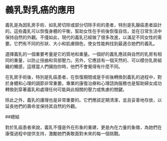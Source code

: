 # 義乳對乳癌的應用 

義乳是為因乳房手術、如乳房切除或部分切除手術的患者，特別是乳腺癌患者設計的。這些義乳可以恢復身體的平衡，幫助女性在手術後恢復自信，並在日常生活中保持自然的外觀。不僅如此，現代的義乳已經做了很多改進，以滿足不同女性的需要。它們有不同的形狀、大小和肌膚顏色，使女性能夠找到最適合她們的義乳。

選擇義乳的一個重要考量是它的質地和重量。一個好的義乳應該與自然的乳房有相同的重量，以防止扭曲和背部壓力。另外，它應該有一個天然的、可以模仿乳房組織的觸感，這樣當人們擁抱你時，他們不會覺得有什麼不同。

在乳房手術後，特別是乳癌患者，在恢復期間或是手術後轉換到義乳的過程中，對於身體和心理的調節非常重要。專業的康復治療和心理諮詢服務也是幫助婦女成功轉換到穿著義乳和處理任何可能與此相關的壓力或焦慮的關鍵。

除此之外，義乳的護理也是非常重要的。它們應該定期清潔，並且妥善地存放，以延長他們的壽命並保持其自然的外觀。

##總結

對於乳癌患者來說，義乳不僅是外在形象的重建，更是內在力量的象徵，為她們在康復過程中提供支持，激勵她們勇敢面對未來的每一個挑戰。